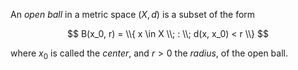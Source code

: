 An *open ball* in a metric space $(X, d)$ is a subset of the form

$$
B(x_0, r) = \\{ x \in X \\; : \\; d(x, x_0) < r \\}
$$

where $x_0$ is called the *center*, and $r > 0$ the *radius*, of the open ball.
